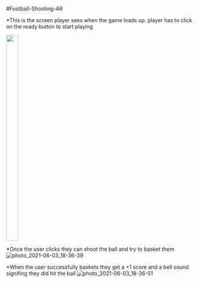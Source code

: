 #Football-Shooting-AR

*This is the screen player sees when the game loads up. player has to click on the ready button to start playing
<!-- 
img[alt=photo1] {
  width: 13%;
  height: 550px;
  border: none;
  background: none;
} -->

<img id="Logo"  width="25%" height="550px" margin="10px" src="https://user-images.githubusercontent.com/74761614/120649756-bc69f380-c49a-11eb-87d8-ccd5a0abcae5.jpg">


*Once the user clicks they can shoot the ball and try to basket them
![photo_2021-06-03_18-36-39](https://user-images.githubusercontent.com/74761614/120649772-c12ea780-c49a-11eb-97b3-426d5d6fcb59.jpg)

*When the user successfully baskets they get a +1 score and a bell sound signifing they did hit the ball
![photo_2021-06-03_18-36-51](https://user-images.githubusercontent.com/74761614/120649784-c3910180-c49a-11eb-893a-f1fd2527c02d.jpg)
